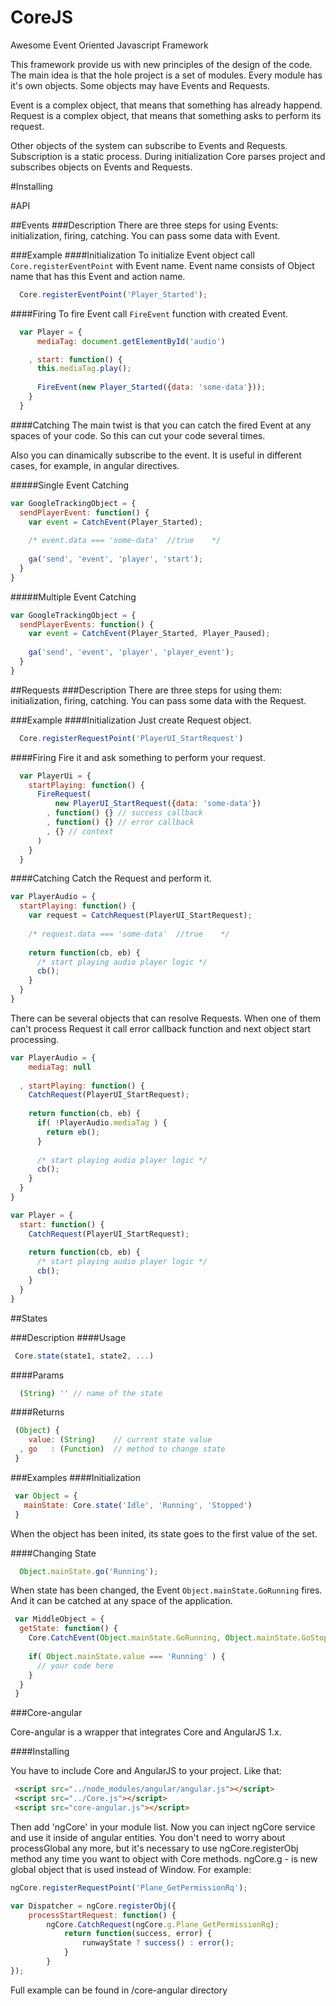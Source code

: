 CoreJS
======

Awesome Event Oriented Javascript Framework

This framework provide us with new principles of the design of the code. The main idea is that the hole project is a set of modules. Every module has it's own objects. Some objects may have Events and Requests.

Event is a complex object, that means that something has already happend.
Request is a complex object, that means that something asks to perform its request.

Other objects of the system can subscribe to Events and Requests. Subscription is a static process.
During initialization Core parses project and subscribes objects on Events and Requests.

#Installing

#API

##Events
###Description
There are three steps for using Events: initialization, firing, catching.
You can pass some data with Event.

###Example
####Initialization
To initialize Event object call `Core.registerEventPoint` with Event name. Event name consists of Object name that has this Event and action name.
```javascript
  Core.registerEventPoint('Player_Started');
```

####Firing
To fire Event call `FireEvent` function with created Event.
```javascript
  var Player = {
      mediaTag: document.getElementById('audio')

    , start: function() {
      this.mediaTag.play();
      
      FireEvent(new Player_Started({data: 'some-data'}));
    }
  }
```

####Catching
The main twist is that you can catch the fired Event at any spaces of your code.
So this can cut your code several times.

Also you can dinamically subscribe to the event. It is useful in different cases, for example, in angular directives.

#####Single Event Catching
```javascript
var GoogleTrackingObject = {
  sendPlayerEvent: function() {
    var event = CatchEvent(Player_Started);
    
    /* event.data === 'some-data'  //true    */
    
    ga('send', 'event', 'player', 'start');
  }
}
```

#####Multiple Event Catching
```javascript
var GoogleTrackingObject = {
  sendPlayerEvents: function() {
    var event = CatchEvent(Player_Started, Player_Paused);
    
    ga('send', 'event', 'player', 'player_event');
  }
}
```

##Requests
###Description
There are three steps for using them: initialization, firing, catching.
You can pass some data with the Request.

###Example
####Initialization
Just create Request object.
```javascript
  Core.registerRequestPoint('PlayerUI_StartRequest')
```

####Firing
Fire it and ask something to perform your request.
```javascript
  var PlayerUi = {
    startPlaying: function() {
      FireRequest(
          new PlayerUI_StartRequest({data: 'some-data'})
        , function() {} // success callback
        , function() {} // error callback
        , {} // context
      )
    }
  }
```

####Catching
Catch the Request and perform it.
```javascript
var PlayerAudio = {
  startPlaying: function() {
    var request = CatchRequest(PlayerUI_StartRequest);
    
    /* request.data === 'some-data'  //true    */
    
    return function(cb, eb) {
      /* start playing audio player logic */
      cb();
    }
  }
}
```

There can be several objects that can resolve Requests. When one of them can't process Request it call error callback function and next object start processing.

```javascript
var PlayerAudio = {
    mediaTag: null
  
  , startPlaying: function() {
    CatchRequest(PlayerUI_StartRequest);
    
    return function(cb, eb) {
      if( !PlayerAudio.mediaTag ) {
        return eb();
      }
      
      /* start playing audio player logic */
      cb();
    }
  }
}

var Player = {
  start: function() {
    CatchRequest(PlayerUI_StartRequest);
    
    return function(cb, eb) {
      /* start playing audio player logic */
      cb();
    }
  }
}
```

##States

###Description
####Usage
```javascript
 Core.state(state1, state2, ...)
```

####Params
```javascript
  (String) '' // name of the state
```

####Returns
```javascript
 (Object) {
    value: (String)    // current state value
  , go   : (Function)  // method to change state
 }
```

###Examples
####Initialization
```javascript
 var Object = {
   mainState: Core.state('Idle', 'Running', 'Stopped')
 }
```
When the object has been inited, its state goes to the first value of the set.


####Changing State
```javascript
  Object.mainState.go('Running');
```

When state has been changed, the Event `Object.mainState.GoRunning` fires. And it can be catched at any space of the application.

```javascript
 var MiddleObject = {
  getState: function() {
    Core.CatchEvent(Object.mainState.GoRunning, Object.mainState.GoStopped);
    
    if( Object.mainState.value === 'Running' ) {
      // your code here
    }
  }
 }
```

###Core-angular

Core-angular is a wrapper that integrates Core and AngularJS 1.x.

####Installing

You have to include Core and AngularJS to your project. Like that:

 ```html
  <script src="../node_modules/angular/angular.js"></script>
  <script src="../Core.js"></script>
  <script src="core-angular.js"></script>
 ```

 Then add 'ngCore' in your module list. Now you can inject ngCore service and use it inside
 of angular entities. You don't need to worry about processGlobal any more, but it's necessary to use
 ngCore.registerObj method any time you want to object with Core methods. ngCore.g - is new global
 object that is used instead of Window. For example:

  ```js
  ngCore.registerRequestPoint('Plane_GetPermissionRq');

  var Dispatcher = ngCore.registerObj({
      processStartRequest: function() {
          ngCore.CatchRequest(ngCore.g.Plane_GetPermissionRq);
              return function(success, error) {
                  runwayState ? success() : error();
              }
          }
  });
  ```

  Full example can be found in /core-angular directory
